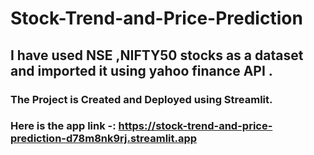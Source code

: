 # Stock-Trend-and-Price-Prediction
## I have used NSE ,NIFTY50 stocks as a dataset and imported it using yahoo finance API .
### The Project is Created and Deployed using Streamlit.
### Here is the app link -: https://stock-trend-and-price-prediction-d78m8nk9rj.streamlit.app
